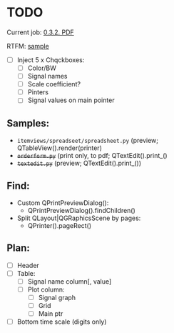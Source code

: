 # TODO

Current job: [0.3.2. PDF](https://github.com/tieugene/iosc.py/issues/191)

RTFM: [sample](https://wiki.qt.io/Exporting_a_document_to_PDF)

- [ ] Inject 5 x Chqckboxes:
  - [ ] Color/BW
  - [ ] Signal names
  - [ ] Scale coefficient?
  - [ ] Pinters
  - [ ] Signal values on main pointer

## Samples:
- `itemviews/spreadseet/spreadsheet.py` (preview; QTableView().render(printer)
- ~~`orderform.py`~~ (print only, to pdf; QTextEdit().print_()
- ~~`textedit.py`~~ (preview; QTextEdit().print_())

## Find:
- Custom QPrintPreviewDialog():
  + QPrintPreviewDialog().findChildren()
- Split QLayout|QGRaphicsScene by pages:
  + QPrinter().pageRect()

## Plan:
- [ ] Header
- [ ] Table:
  + [ ] Signal name column\[, value]
  + [ ] Plot column:
    * [ ] Signal graph
    * [ ] Grid
    * [ ] Main ptr
- [ ] Bottom time scale (digits only)
